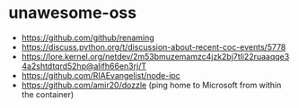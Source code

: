 # unawesome-oss

- https://github.com/github/renaming
- https://discuss.python.org/t/discussion-about-recent-coc-events/5778
- https://lore.kernel.org/netdev/2m53bmuzemamzc4jzk2bj7tli22ruaaqqe34a2shtdtqrd52hp@alifh66en3rj/T
- https://github.com/RIAEvangelist/node-ipc
- https://github.com/amir20/dozzle (ping home to Microsoft from within the container)
